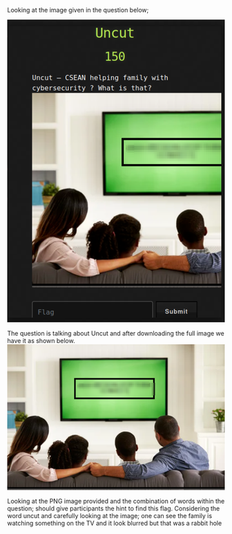 Looking at the image given in the question below; 

![Alt Text](https://raw.githubusercontent.com/cyberexpertsng/cseanctfv1/main/Stego/Uncut/2023-07-12_15-23.png)

The question is talking about Uncut and after downloading the full image we have it as shown below.
![Alt Text](https://raw.githubusercontent.com/cyberexpertsng/cseanctfv1/main/Stego/Uncut/uncut%20-%20helping%20family%20with%20cybersecurity.png)

Looking at the PNG image provided and the combination of words within the question; should give participants the hint to find this flag. Considering the word uncut and carefully looking at the image; one can see the family is watching something on the TV and it look blurred but that was a rabbit hole 

